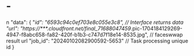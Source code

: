 # -
n   "data": {     "_id": "6593c94c0ef703e8c055e3c8",  // Interface returns data     "url": "https://***.cloudfront.net/final_71688047459_.pic-1704184129269-4947-f8abc658-fa82-420f-b1b3-c747d7f18e14-8535.jpg",    // faceswwap result url     "job_id": "20240102082900592-5653"  // Task processing unique id   }
